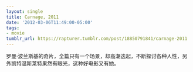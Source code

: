 ```yaml
---
layout: single
title: Carnage, 2011
date: '2012-03-06T11:49:00-05:00'
tags:
- movie
tumblr_url: https://rapturer.tumblr.com/post/18850791841/carnage-2011
---
```

罗曼·波兰斯基的奇片，全篇只有一个场景，却高潮迭起，不断探讨各种人性，另外凯特温斯莱特果然有眼光，这种好电影又有她。

